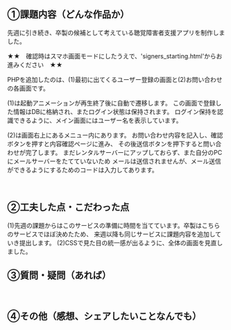 ## ①課題内容（どんな作品か）
先週に引き続き、卒製の候補として考えている聴覚障害者支援アプリを制作しました。

★★　確認時はスマホ画面モードにしたうえで、'signers_starting.html'からお進みください　★★

PHPを追加したのは、(1)最初に出てくるユーザー登録の画面と(2)お問い合わせの各画面です。

(1)は起動アニメーションが再生終了後に自動で遷移します。
この画面で登録した情報はDBに格納され、またログイン状態は保持されます。
ログイン保持を認識できるように、メイン画面にはユーザー名を表示しています。


(2)は画面右上にあるメニュー内にあります。
お問い合わせ内容を記入し、確認ボタンを押すと内容確認ページに進み、
その後送信ボタンを押下すると問い合わせが完了します。
まだレンタルサーバーにアップしておらず、また自分のPCにメールサーバーをたてていないため
メールは送信されませんが、メール送信ができるようにするためのコードは入力してあります。

​
​
## ②工夫した点・こだわった点
(1)先週の課題からはこのサービスの準備に時間を当てています。卒製はこちらのサービスでほぼ決めたため、
来週以降も同じサービスに課題内容を追加していき提出します。
(2)CSSで見た目の統一感が出るように、全体の画面を見直しました。
    

## ③質問・疑問（あれば）

​
​
## ④その他（感想、シェアしたいことなんでも）
